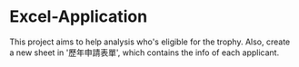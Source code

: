 # Excel-Application
This project aims to help analysis who's eligible for the trophy.
Also, create a new sheet in '歷年申請表單', which contains the info of each applicant. 
